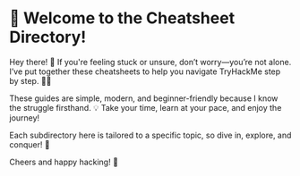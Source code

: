 # 🎉 Welcome to the Cheatsheet Directory!

Hey there! 👋 If you're feeling stuck or unsure, don’t worry—you’re not alone. I’ve put together these cheatsheets to help you navigate TryHackMe step by step. 🕵️‍♂️

These guides are simple, modern, and beginner-friendly because I know the struggle firsthand. 💡 Take your time, learn at your pace, and enjoy the journey!

Each subdirectory here is tailored to a specific topic, so dive in, explore, and conquer! 🚀

Cheers and happy hacking! 🎯
